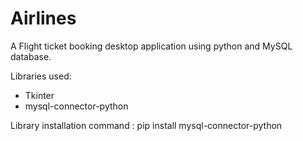 # Airlines

A Flight ticket booking desktop application using python and MySQL database.

Libraries used:

* Tkinter
* mysql-connector-python

Library installation command :
pip install mysql-connector-python


